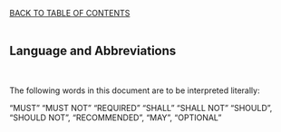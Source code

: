 <a href="/1.3/CONTENTS.md">BACK TO TABLE OF CONTENTS</a>
<BR>
<BR>

<h2>Language and Abbreviations</h2>
<BR>

<p>

The following words in this document are to be interpreted literally:

&#8220;MUST&#8221;
&#8220;MUST NOT&#8221;
&#8220;REQUIRED&#8221;
&#8220;SHALL&#8221;
&#8220;SHALL NOT&#8221;
&#8220;SHOULD&#8221;,
&#8220;SHOULD NOT&#8221;,
&#8220;RECOMMENDED&#8221;,
&#8220;MAY&#8221;, 
&#8220;OPTIONAL&#8221; 

</p>

